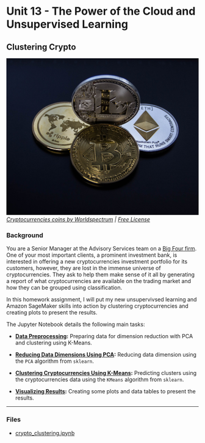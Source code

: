 # Unit 13 - The Power of the Cloud and Unsupervised Learning


## Clustering Crypto

![Cryptocurrencies coins](Images/cryptocurrencies-coins.jpg)
_[Cryptocurrencies coins by Worldspectrum](https://www.pexels.com/@worldspectrum?utm_content=attributionCopyText&utm_medium=referral&utm_source=pexels) | [Free License](https://www.pexels.com/photo-license/)_

### Background

You are a Senior Manager at the Advisory Services team on a [Big Four firm](https://en.wikipedia.org/wiki/Big_Four_accounting_firms). One of your most important clients, a prominent investment bank, is interested in offering a new cryptocurrencies investment portfolio for its customers, however, they are lost in the immense universe of cryptocurrencies. They ask to help them make sense of it all by generating a report of what cryptocurrencies are available on the trading market and how they can be grouped using classification.  

In this homework assignment, I will put my new unsupervivsed learning and Amazon SageMaker skills into action by clustering cryptocurrencies and creating plots to present the results.

The Jupyter Notebook details the following main tasks:

* **[Data Preprocessing](#Data-Preprocessing):** Preparing data for dimension reduction with PCA and clustering using K-Means.

* **[Reducing Data Dimensions Using PCA](#Reducing-Data-Dimensions-Using-PCA):** Reducing data dimension using the `PCA` algorithm from `sklearn`.

* **[Clustering Cryptocurrencies Using K-Means](#Clustering-Cryptocurrencies-Using-K-Means):** Predicting clusters using the cryptocurrencies data using the `KMeans` algorithm from `sklearn`.

* **[Visualizing Results](#Visualizing-Results):** Creating some plots and data tables to present the results.

---

### Files

* [crypto_clustering.ipynb](ClusteringCrypto/crypto_clustering.ipynb)
